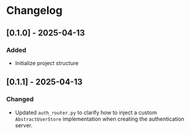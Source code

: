 # Changelog

## [0.1.0] - 2025-04-13
### Added
- Initialize project structure

## [0.1.1] - 2025-04-13
### Changed
- Updated `auth_router.py` to clarify how to inject a custom `AbstractUserStore` implementation when creating the authentication server.
